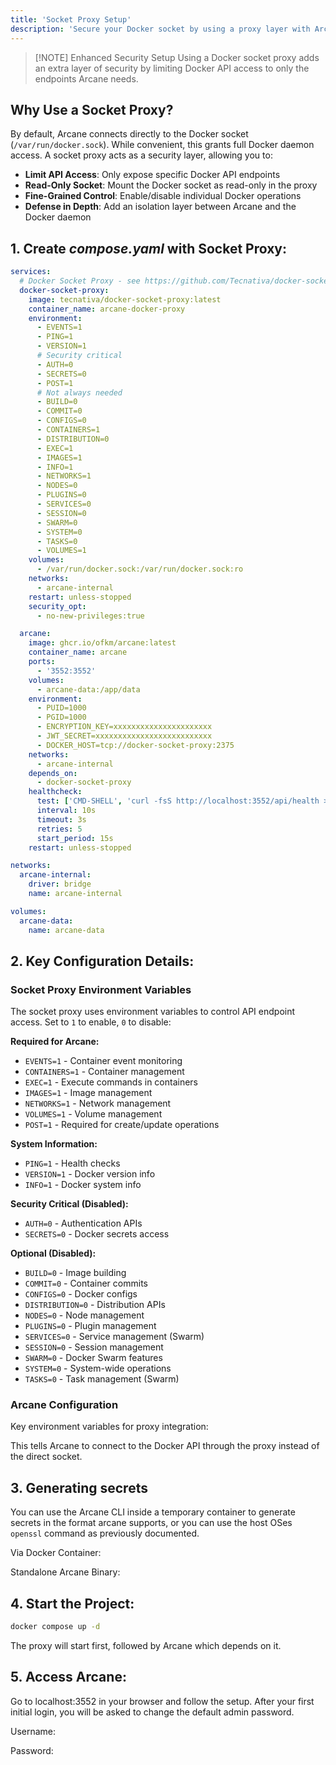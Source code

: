 ```yaml
---
title: 'Socket Proxy Setup'
description: 'Secure your Docker socket by using a proxy layer with Arcane.'
---
```


<script lang="ts">
import { Snippet } from '$lib/components/ui/snippet/index.js';
import { Link } from '$lib/components/ui/link/index.js';
</script>

> [!NOTE] Enhanced Security Setup
> Using a Docker socket proxy adds an extra layer of security by limiting Docker API access to only the endpoints Arcane needs.

## Why Use a Socket Proxy?

By default, Arcane connects directly to the Docker socket (`/var/run/docker.sock`). While convenient, this grants full Docker daemon access. A socket proxy acts as a security layer, allowing you to:

- **Limit API Access**: Only expose specific Docker API endpoints
- **Read-Only Socket**: Mount the Docker socket as read-only in the proxy
- **Fine-Grained Control**: Enable/disable individual Docker operations
- **Defense in Depth**: Add an isolation layer between Arcane and the Docker daemon

## 1. Create **_compose.yaml_** with Socket Proxy:

```yaml
services:
  # Docker Socket Proxy - see https://github.com/Tecnativa/docker-socket-proxy
  docker-socket-proxy:
    image: tecnativa/docker-socket-proxy:latest
    container_name: arcane-docker-proxy
    environment:
      - EVENTS=1
      - PING=1
      - VERSION=1
      # Security critical
      - AUTH=0
      - SECRETS=0
      - POST=1
      # Not always needed
      - BUILD=0
      - COMMIT=0
      - CONFIGS=0
      - CONTAINERS=1
      - DISTRIBUTION=0
      - EXEC=1
      - IMAGES=1
      - INFO=1
      - NETWORKS=1
      - NODES=0
      - PLUGINS=0
      - SERVICES=0
      - SESSION=0
      - SWARM=0
      - SYSTEM=0
      - TASKS=0
      - VOLUMES=1
    volumes:
      - /var/run/docker.sock:/var/run/docker.sock:ro
    networks:
      - arcane-internal
    restart: unless-stopped
    security_opt:
      - no-new-privileges:true

  arcane:
    image: ghcr.io/ofkm/arcane:latest
    container_name: arcane
    ports:
      - '3552:3552'
    volumes:
      - arcane-data:/app/data
    environment:
      - PUID=1000
      - PGID=1000
      - ENCRYPTION_KEY=xxxxxxxxxxxxxxxxxxxxxx
      - JWT_SECRET=xxxxxxxxxxxxxxxxxxxxxxxxxx
      - DOCKER_HOST=tcp://docker-socket-proxy:2375
    networks:
      - arcane-internal
    depends_on:
      - docker-socket-proxy
    healthcheck:
      test: ['CMD-SHELL', 'curl -fsS http://localhost:3552/api/health >/dev/null || exit 1']
      interval: 10s
      timeout: 3s
      retries: 5
      start_period: 15s
    restart: unless-stopped

networks:
  arcane-internal:
    driver: bridge
    name: arcane-internal

volumes:
  arcane-data:
    name: arcane-data
```

## 2. Key Configuration Details:

### Socket Proxy Environment Variables

The socket proxy uses environment variables to control API endpoint access. Set to `1` to enable, `0` to disable:

**Required for Arcane:**
- `EVENTS=1` - Container event monitoring
- `CONTAINERS=1` - Container management
- `EXEC=1` - Execute commands in containers
- `IMAGES=1` - Image management
- `NETWORKS=1` - Network management
- `VOLUMES=1` - Volume management
- `POST=1` - Required for create/update operations

**System Information:**
- `PING=1` - Health checks
- `VERSION=1` - Docker version info
- `INFO=1` - Docker system info

**Security Critical (Disabled):**
- `AUTH=0` - Authentication APIs
- `SECRETS=0` - Docker secrets access

**Optional (Disabled):**
- `BUILD=0` - Image building
- `COMMIT=0` - Container commits
- `CONFIGS=0` - Docker configs
- `DISTRIBUTION=0` - Distribution APIs
- `NODES=0` - Node management
- `PLUGINS=0` - Plugin management
- `SERVICES=0` - Service management (Swarm)
- `SESSION=0` - Session management
- `SWARM=0` - Docker Swarm features
- `SYSTEM=0` - System-wide operations
- `TASKS=0` - Task management (Swarm)

### Arcane Configuration

Key environment variables for proxy integration:

<Snippet text="DOCKER_HOST=tcp://docker-socket-proxy:2375" class="mt-2" />

This tells Arcane to connect to the Docker API through the proxy instead of the direct socket.

## 3. Generating secrets

You can use the Arcane CLI inside a temporary container to generate secrets in the format arcane supports, or you can use the host OSes `openssl` command as previously documented.

Via Docker Container:

<Snippet text="docker run --rm ghcr.io/ofkm/arcane:latest /app/arcane generate secret" class="mt-2" />

Standalone Arcane Binary:

<Snippet text="arcane generate secret" class="mt-2" />

## 4. Start the Project:

```bash
docker compose up -d
```

The proxy will start first, followed by Arcane which depends on it.

## 5. Access Arcane:

Go to <Link href="http://localhost:3552">localhost:3552</Link> in your browser and follow the setup. After your first initial login, you will be asked to change the default admin password.

Username:
<Snippet text="arcane" class="mt-2 max-w-[300px]" />

Password:
<Snippet text="arcane-admin" class="mt-2 max-w-[300px]" />
